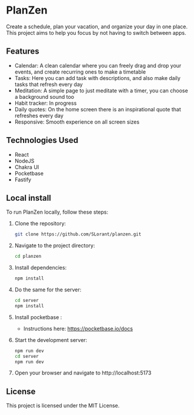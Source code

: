# PlanZen

Create a schedule, plan your vacation, and organize your day in one place. This project aims to help you focus by not having to switch between apps.

## Features

- Calendar: A clean calendar where you can freely drag and drop your events, and create recurring ones to make a timetable
- Tasks: Here you can add task with descriptions, and also make daily tasks that refresh every day
- Meditation: A simple page to just meditate with a timer, you can choose a background sound too
- Habit tracker: In progress
- Daily quotes: On the home screen there is an inspirational quote that refreshes every day
- Responsive: Smooth experience on all screen sizes

## Technologies Used

- React
- NodeJS
- Chakra UI
- Pocketbase
- Fastify

## Local install

To run PlanZen locally, follow these steps:

1. Clone the repository:

   ```bash
   git clone https://github.com/SLorant/planzen.git
   ```

2. Navigate to the project directory:

   ```bash
   cd planzen
   ```

3. Install dependencies:

   ```bash
   npm install
   ```

4. Do the same for the server:

   ```bash
   cd server
   npm install
   ```

5. Install pocketbase :

   - Instructions here: https://pocketbase.io/docs

6. Start the development server:

   ```bash
   npm run dev
   cd server
   npm run dev
   ```

7. Open your browser and navigate to http://localhost:5173

## License

This project is licensed under the MIT License.
